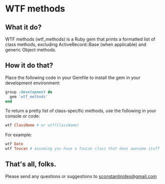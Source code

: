 
# WTF methods

## What it do?

WTF methods (wtf_methods) is a Ruby gem that prints a formatted list of class methods, excluding ActiveRecord::Base (when applicable) and generic Object methods.

## How it do that?

Place the following code in your Gemfile to install the gem in your development environment:

```ruby
group :development do
  gem 'wtf_methods'
end
```

To return a pretty list of class-specific methods, use the following in your console or code:

```ruby
wtf ClassName # or wtf(ClassName)
```

For example:
```ruby
wtf Date
wtf Toucan # assuming you have a Toucan class that does awesome stuff
```

## That's all, folks.

Please send any questions or suggestions to sconstantinides@gmail.com
